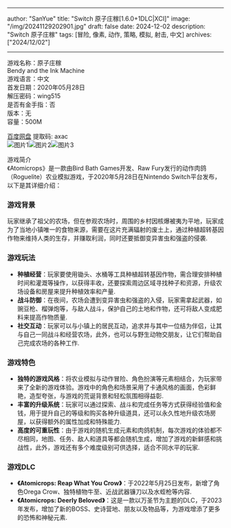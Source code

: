 
---
author: "SanYue"
title: "Switch 原子庄稼[1.6.0+1DLC|XCI]"
image: "/img/20241129202901.jpg"
draft: false
date: 2024-12-02
description: "Switch 原子庄稼"
tags: [冒险, 像素, 动作, 策略, 模拟, 射击, 中文]
archives: ["2024/12/02"]

---

游戏名称：原子庄稼   
Bendy and the Ink Machine    
游戏语言：中文  
首发日期：2020年05月28日  
解压密码：wing515  
是否有金手指：否  
版本：无   
容量：500M

[百度网盘](https://pan.baidu.com/s/1WI-sVdt-V9WoCKY9YyYA4Q) 提取码: axac  
![图片1](/img/71b667.jpg)![图片2](/img/b4465e.jpg)![图片3](/img/aee99e.jpg)  

游戏简介  
《Atomicrops》是一款由Bird Bath Games开发、Raw Fury发行的动作肉鸽（Roguelite）农业模拟游戏，于2020年5月28日在Nintendo Switch平台发布，以下是其详细介绍：

### 游戏背景
玩家继承了祖父的农场，但在参观农场时，周围的乡村因核爆被夷为平地，玩家成为了当地小镇唯一的食物来源，需要在这片充满辐射的废土上，通过种植超转基因作物来维持人类的生存，并赚取利润，同时还要抵御变异害虫和强盗的侵袭.

### 游戏玩法
- **种植经营**：玩家要使用锄头、水桶等工具种植超转基因作物，需合理安排种植时间和灌溉等操作，以获得丰收，还要探索周边区域寻找种子和资源，升级农场设备和房屋来提升种植效率和产量.
- **战斗防御**：在夜间，农场会遭到变异害虫和强盗的入侵，玩家需拿起武器，如豌豆枪、榴弹炮等，与敌人战斗，保护自己的土地和作物，还可将敌人变成肥料来提高作物质量.
- **社交互动**：玩家可以与小镇上的居民互动，追求并与其中一位结为伴侣，让其与自己一同战斗和经营农场，此外，也可以与野生动物交朋友，让它们帮助自己完成农场的各种工作.

### 游戏特色
- **独特的游戏风格**：将农业模拟与动作冒险、角色扮演等元素相结合，为玩家带来了全新的游戏体验。游戏中的角色和场景采用了卡通风格的画面，色彩鲜艳，造型夸张，与游戏的荒诞背景和轻松氛围相得益彰.
- **丰富的升级系统**：玩家可以通过探索、战斗和完成任务等方式获得经验值和金钱，用于提升自己的等级和购买各种升级道具，还可以永久性地升级农场房屋，以获得额外的属性加成和特殊能力.
- **高度的可重玩性**：由于游戏的随机生成元素和肉鸽机制，每次游戏的体验都不尽相同，地图、任务、敌人和道具等都会随机生成，增加了游戏的新鲜感和挑战性，此外，游戏还有多个难度级别可供选择，适合不同水平的玩家.

### 游戏DLC
- **《Atomicrops: Reap What You Crow》**：于2022年5月25日发布，新增了角色Orega Crow、独特植物牛至、近战武器镰刀以及水蛭枪等内容.
- **《Atomicrops: Deerly Beloved》**：这是一款以万圣节为主题的DLC，于2023年发布，增加了新的BOSS、史诗营地、朋友以及物品等，为游戏增添了更多的恐怖和神秘元素.
 
